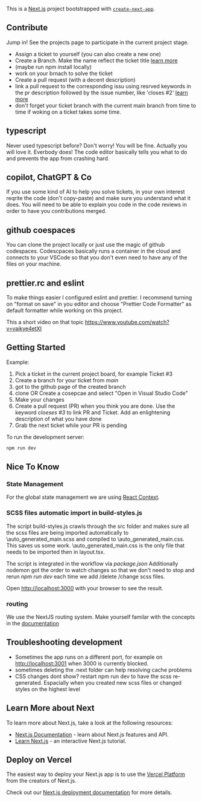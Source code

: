This is a [Next.js](https://nextjs.org/) project bootstrapped with [`create-next-app`](https://github.com/vercel/next.js/tree/canary/packages/create-next-app).

## Contribute

Jump in! See the projects page to participate in the current project stage.

-   Assign a ticket to yourself (you can also create a new one)
-   Create a Branch. Make the name reflect the ticket title [learn more](https://docs.github.com/en/issues/tracking-your-work-with-issues/creating-a-branch-for-an-issue)
-   (maybe run npm install locally)
-   work on your brnach to solve the ticket
-   Create a pull request (with a decent description)
-   link a pull request to the corresponding issu using resrved keywords in the pr description followed by the issue number, like 'closes #2' [learn more](https://docs.github.com/en/issues/tracking-your-work-with-issues/linking-a-pull-request-to-an-issue)
-   don't forget your ticket branch with the current main branch from time to time if woking on a ticket takes some time.

## typescript

Never used typescript before? Don't worry! You will be fine. Actually you will love it. Everbody does! The code editor basically tells you what to do and prevents the app from crashing hard.

## copilot, ChatGPT & Co

If you use some kind of AI to help you solve tickets, in your own interest reqrite the code (don't copy-paste) and make sure you understand what it does.
You will need to be able to explain you code in the code reviews in order to have you contributions merged.

## github coespaces

You can clone the project locally or just use the magic of github codespaces.
Codescpaces basically runs a container in the cloud and connects to your VSCode so that you don't even need to have any of the files on your machine.

## prettier.rc and eslint

To make things easier I configured eslint and prettier.
I recommend turning on "format on save" in you editor and choose "Prettier Code Formatter" as default formatter while working on this project.

This a short video on that topic
https://www.youtube.com/watch?v=vaikye4etXI

## Getting Started

Example:

1. Pick a ticket in the current project board, for example Ticket #3
2. Create a branch for your ticket from _main_
3. got to the github page of the created branch
4. clone OR Create a cosepcae and select "Open in Visual Studio Code"
5. Make your changes
6. Create a pull request (PR) when you think you are done. Use the keyword _cloeses #3_ to link PR and Ticket. Add an enlightening description of what you have done
7. Grab the next ticket while your PR is pending

To run the development server:

```bash
npm run dev
```

## Nice To Know

### State Management

For the global state management we are using [React Context](https://react.dev/reference/react/createContext).

### SCSS files automatic import in build-styles.js

The script build-styles.js crawls through the src folder and makes sure all the scss files are being imported automatically to \auto_generated_main.scss and compiled to \auto_generated_main.css. This saves us some work. \auto_generated_main.css is the only file that needs to be imported then in layout.tsx.

The script is integrated in the workflow via _package.json_
Additionally nodemon got the order to watch changes so that we don't need to stop and rerun _npm run dev_ each time we add /delete /change scss files.

Open [http://localhost:3000](http://localhost:3000) with your browser to see the result.

### routing

We use the NextJS routing system.
Make yourself familar with the concepts in the [documentation](https://nextjs.org/docs/pages/building-your-application/routing)

## Troubleshooting development

-   Sometimes the app runs on a different port, for example on [http://localhost:3001](http://localhost:3001) when 3000 is currently blocked.
-   sometimes deleting the .next folder can help resolving cache problems
-   CSS changes dont show? restart npm run dev to have the scss re-generated. Espacially when you created new scss files or changed styles on the highest level

## Learn More about Next

To learn more about Next.js, take a look at the following resources:

-   [Next.js Documentation](https://nextjs.org/docs) - learn about Next.js features and API.
-   [Learn Next.js](https://nextjs.org/learn) - an interactive Next.js tutorial.

## Deploy on Vercel

The easiest way to deploy your Next.js app is to use the [Vercel Platform](https://vercel.com/new?utm_medium=default-template&filter=next.js&utm_source=create-next-app&utm_campaign=create-next-app-readme) from the creators of Next.js.

Check out our [Next.js deployment documentation](https://nextjs.org/docs/deployment) for more details.
